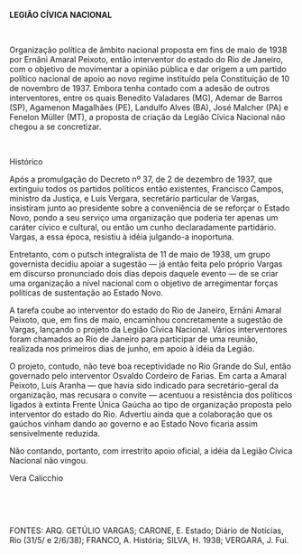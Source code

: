 **LEGIÃO CÍVICA NACIONAL**

 

Organização política de âmbito nacional proposta em fins de maio de 1938
por Ernâni Amaral Peixoto, então interventor do estado do Rio de
Janeiro, com o objetivo de movimentar a opinião pública e dar origem a
um partido político nacional de apoio ao novo regime instituído pela
Constituição de 10 de novembro de 1937. Embora tenha contado com a
adesão de outros interventores, entre os quais Benedito Valadares (MG),
Ademar de Barros (SP), Agamenon Magalhães (PE), Landulfo Alves (BA),
José Malcher (PA) e Fenelon Müller (MT), a proposta de criação da Legião
Cívica Nacional não chegou a se concretizar.

 

Histórico

Após a promulgação do Decreto nº 37, de 2 de dezembro de 1937, que
extinguiu todos os partidos políticos então existentes, Francisco
Campos, ministro da Justiça, e Luís Vergara, secretário particular de
Vargas, insistiram junto ao presidente sobre a conveniência de se
reforçar o Estado Novo, pondo a seu serviço uma organização que poderia
ter apenas um caráter cívico e cultural, ou então um cunho
declaradamente partidário. Vargas, a essa época, resistiu à idéia
julgando-a inoportuna.

Entretanto, com o putsch integralista de 11 de maio de 1938, um grupo
governista decidiu apoiar a sugestão — já então feita pelo próprio
Vargas em discurso pronunciado dois dias depois daquele evento — de se
criar uma organização a nível nacional com o objetivo de arregimentar
forças políticas de sustentação ao Estado Novo.

A tarefa coube ao interventor do estado do Rio de Janeiro, Ernâni Amaral
Peixoto, que, em fins de maio, encaminhou concretamente a sugestão de
Vargas, lançando o projeto da Legião Cívica Nacional. Vários
interventores foram chamados ao Rio de Janeiro para participar de uma
reunião, realizada nos primeiros dias de junho, em apoio à idéia da
Legião.

O projeto, contudo, não teve boa receptividade no Rio Grande do Sul,
então governado pelo interventor Osvaldo Cordeiro de Farias. Em carta a
Amaral Peixoto, Luís Aranha — que havia sido indicado para
secretário-geral da organização, mas recusara o convite — acentuou a
resistência dos políticos ligados à extinta Frente Única Gaúcha ao tipo
de organização proposta pelo interventor do estado do Rio. Advertiu
ainda que a colaboração que os gaúchos vinham dando ao governo e ao
Estado Novo ficaria assim sensivelmente reduzida.

Não contando, portanto, com irrestrito apoio oficial, a idéia da Legião
Cívica Nacional não vingou.

Vera Calicchio

 

 

FONTES: ARQ. GETÚLIO VARGAS; CARONE, E. Estado; Diário de Notícias, Rio
(31/5/ e 2/6/38); FRANCO, A. História; SILVA, H. 1938; VERGARA, J. Fui.

 
